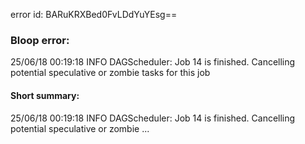 error id: BARuKRXBed0FvLDdYuYEsg==
### Bloop error:

25/06/18 00:19:18 INFO DAGScheduler: Job 14 is finished. Cancelling potential speculative or zombie tasks for this job
#### Short summary: 

25/06/18 00:19:18 INFO DAGScheduler: Job 14 is finished. Cancelling potential speculative or zombie ...